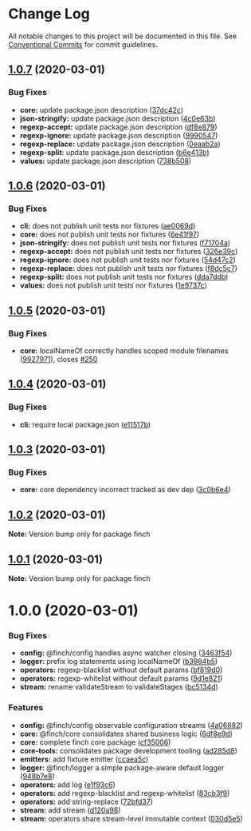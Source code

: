 # Change Log

All notable changes to this project will be documented in this file.
See [Conventional Commits](https://conventionalcommits.org) for commit guidelines.

## [1.0.7](https://github.com/mseeley/finch/compare/v1.0.6...v1.0.7) (2020-03-01)


### Bug Fixes

* **core:** update package.json description ([37dc42c](https://github.com/mseeley/finch/commit/37dc42c))
* **json-stringify:** update package.json description ([4c0e63b](https://github.com/mseeley/finch/commit/4c0e63b))
* **regexp-accept:** update package.json description ([df8e879](https://github.com/mseeley/finch/commit/df8e879))
* **regexp-ignore:** update package.json description ([9990547](https://github.com/mseeley/finch/commit/9990547))
* **regexp-replace:** update package.json description ([0eaab2a](https://github.com/mseeley/finch/commit/0eaab2a))
* **regexp-split:** update package.json description ([b6e413b](https://github.com/mseeley/finch/commit/b6e413b))
* **values:** update package.json description ([738b508](https://github.com/mseeley/finch/commit/738b508))





## [1.0.6](https://github.com/mseeley/finch/compare/v1.0.5...v1.0.6) (2020-03-01)


### Bug Fixes

* **cli:** does not publish unit tests nor fixtures ([ae0069d](https://github.com/mseeley/finch/commit/ae0069d))
* **core:** does not publish unit tests nor fixtures ([6e41f97](https://github.com/mseeley/finch/commit/6e41f97))
* **json-stringify:** does not publish unit tests nor fixtures ([f71704a](https://github.com/mseeley/finch/commit/f71704a))
* **regexp-accept:** does not publish unit tests nor fixtures ([326e39c](https://github.com/mseeley/finch/commit/326e39c))
* **regexp-ignore:** does not publish unit tests nor fixtures ([54d47c2](https://github.com/mseeley/finch/commit/54d47c2))
* **regexp-replace:** does not publish unit tests nor fixtures ([f8dc5c7](https://github.com/mseeley/finch/commit/f8dc5c7))
* **regexp-split:** does not publish unit tests nor fixtures ([dda7ddb](https://github.com/mseeley/finch/commit/dda7ddb))
* **values:** does not publish unit tests nor fixtures ([1e9737c](https://github.com/mseeley/finch/commit/1e9737c))





## [1.0.5](https://github.com/mseeley/finch/compare/v1.0.4...v1.0.5) (2020-03-01)


### Bug Fixes

* **core:** localNameOf correctly handles scoped module filenames ([9927971](https://github.com/mseeley/finch/commit/9927971)), closes [#250](https://github.com/mseeley/finch/issues/250)





## [1.0.4](https://github.com/mseeley/finch/compare/v1.0.3...v1.0.4) (2020-03-01)


### Bug Fixes

* **cli:** require local package.json ([e11517b](https://github.com/mseeley/finch/commit/e11517b))





## [1.0.3](https://github.com/mseeley/finch/compare/v1.0.2...v1.0.3) (2020-03-01)


### Bug Fixes

* **core:** core dependency incorrect tracked as dev dep ([3c0b6e4](https://github.com/mseeley/finch/commit/3c0b6e4))





## [1.0.2](https://github.com/mseeley/finch/compare/v1.0.1...v1.0.2) (2020-03-01)

**Note:** Version bump only for package finch





## [1.0.1](https://github.com/mseeley/finch/compare/v1.0.0...v1.0.1) (2020-03-01)

**Note:** Version bump only for package finch





# 1.0.0 (2020-03-01)


### Bug Fixes

* **config:** @finch/config handles async watcher closing ([3463f54](https://github.com/mseeley/finch/commit/3463f54))
* **logger:** prefix log statements using localNameOf ([b3984b5](https://github.com/mseeley/finch/commit/b3984b5))
* **operators:** regexp-blacklist without default params ([bf819d0](https://github.com/mseeley/finch/commit/bf819d0))
* **operators:** regexp-whitelist without default params ([9d1e821](https://github.com/mseeley/finch/commit/9d1e821))
* **stream:** rename validateStream to validateStages ([bc5134d](https://github.com/mseeley/finch/commit/bc5134d))


### Features

* **config:** @finch/config observable configuration streams ([4a06882](https://github.com/mseeley/finch/commit/4a06882))
* **core:** @finch/core consolidates shared business logic ([6df8e9d](https://github.com/mseeley/finch/commit/6df8e9d))
* **core:** complete finch core package ([cf35006](https://github.com/mseeley/finch/commit/cf35006))
* **core-tools:** consolidates package development tooling ([ad285d8](https://github.com/mseeley/finch/commit/ad285d8))
* **emitters:** add fixture emitter ([ccaea5c](https://github.com/mseeley/finch/commit/ccaea5c))
* **logger:** @finch/logger a simple package-aware default logger ([948b7e8](https://github.com/mseeley/finch/commit/948b7e8))
* **operators:** add log ([e1f93c6](https://github.com/mseeley/finch/commit/e1f93c6))
* **operators:** add regexp-blacklist and regexp-whitelist ([83cb3f9](https://github.com/mseeley/finch/commit/83cb3f9))
* **operators:** add string-replace ([72bfd37](https://github.com/mseeley/finch/commit/72bfd37))
* **stream:** add stream ([d120a98](https://github.com/mseeley/finch/commit/d120a98))
* **stream:** operators share stream-level immutable context ([030d5e5](https://github.com/mseeley/finch/commit/030d5e5))

